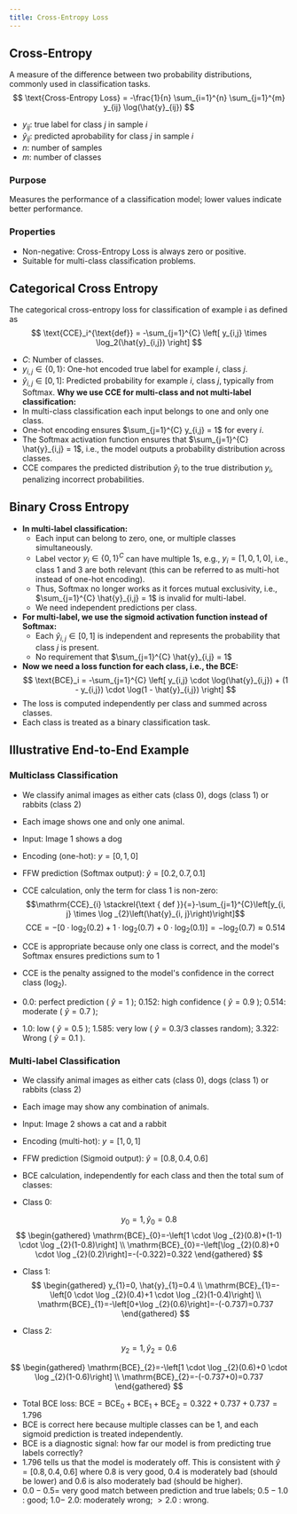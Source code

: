 ```yaml
---
title: Cross-Entropy Loss
---
```


## Cross-Entropy
A measure of the difference between two probability distributions, commonly used in classification tasks.
$$
\text{Cross-Entropy Loss} = -\frac{1}{n} \sum_{i=1}^{n} \sum_{j=1}^{m} y_{ij} \log(\hat{y}_{ij})
$$
- ${y_{ij}}$: true label for class ${j}$ in sample ${i}$
- ${\hat{y}_{ij}}$: predicted aprobability for class ${j}$ in sample ${i}$
- ${n}$: number of samples
- ${m}$: number of classes
### Purpose
Measures the performance of a classification model; lower values indicate better performance.
### Properties
- Non-negative: Cross-Entropy Loss is always zero or positive.
- Suitable for multi-class classification problems.
## Categorical Cross Entropy
The categorical cross-entropy loss for classification of example i as defined as
$$
\text{CCE}_i^{\text{def}} = -\sum_{j=1}^{C} \left[ y_{i,j} \times \log_2(\hat{y}_{i,j}) \right]
$$
- $C$: Number of classes.
- $y_{i,j} \in \{0, 1\}$: One-hot encoded true label for example $i$, class $j$.
- $\hat{y}_{i,j} \in [0, 1]$: Predicted probability for example $i$, class $j$, typically from Softmax.
**Why we use CCE for multi-class and not multi-label classification:**
- In multi-class classification each input belongs to one and only one class.
- One-hot encoding ensures $\sum_{j=1}^{C} y_{i,j} = 1$ for every $i$.
- The Softmax activation function ensures that $\sum_{j=1}^{C} \hat{y}_{i,j} = 1$, i.e., the model outputs a probability distribution across classes.
- CCE compares the predicted distribution $\hat{y}_i$ to the true distribution $y_i$, penalizing incorrect probabilities.
## Binary Cross Entropy
- **In multi-label classification:**
	- Each input can belong to zero, one, or multiple classes simultaneously.
	- Label vector $y_i \in \{0, 1\}^C$ can have multiple 1s, e.g., $y_i = [1, 0, 1, 0]$, i.e., class 1 and 3 are both relevant (this can be referred to as multi-hot instead of one-hot encoding).
	- Thus, Softmax no longer works as it forces mutual exclusivity, i.e., $\sum_{j=1}^{C} \hat{y}_{i,j} = 1$ is invalid for multi-label.
	- We need independent predictions per class.
- **For multi-label, we use the sigmoid activation function instead of Softmax:**
	- Each $\hat{y}_{i,j} \in [0, 1]$ is independent and represents the probability that class $j$ is present.
	- No requirement that $\sum_{j=1}^{C} \hat{y}_{i,j} = 1$
- **Now we need a loss function for each class, i.e., the BCE:**
  $$
  \text{BCE}_i = -\sum_{j=1}^{C} \left[ y_{i,j} \cdot \log(\hat{y}_{i,j}) + (1 - y_{i,j}) \cdot \log(1 - \hat{y}_{i,j}) \right]
  $$
- The loss is computed independently per class and summed across classes.
- Each class is treated as a binary classification task.
## Illustrative End-to-End Example
### Multiclass Classification
- We classify animal images as either cats (class 0), dogs (class 1) or rabbits (class 2)
- Each image shows one and only one animal.
- Input: Image 1 shows a dog
- Encoding (one-hot): $y=[0,1,0]$
- FFW prediction (Softmax output): $\hat{y}=[0.2,0.7,0.1]$
- CCE calculation, only the term for class 1 is non-zero:
$$\mathrm{CCE}_{i} \stackrel{\text { def }}{=}-\sum_{j=1}^{C}\left[y_{i, j} \times \log _{2}\left(\hat{y}_{i, j}\right)\right]$$
$$\mathrm{CCE}=-\left[0 \cdot \log _{2}(0.2)+1 \cdot \log _{2}(0.7)+0 \cdot \log _{2}(0.1)\right]=-\log _{2}(0.7) \approx 0.514$$
- CCE is appropriate because only one class is correct, and the model's Softmax ensures predictions sum to 1
- CCE is the penalty assigned to the model's confidence in the correct class $\left(\log _{2}\right)$.
- 0.0: perfect prediction ( $\hat{y}=1$ ); 0.152: high confidence ( $\hat{y}=0.9$ ); 0.514: moderate ( $\hat{y}=0.7$ );

- 1.0: low ( $\hat{y}=0.5$ ); 1.585: very low ( $\hat{y}=0.3 / 3$ classes random); 3.322: Wrong ( $\hat{y}=0.1$ ).

### Multi-label Classification
- We classify animal images as either cats (class 0), dogs (class 1) or rabbits (class 2)
- Each image may show any combination of animals.
- Input: Image 2 shows a cat and a rabbit
- Encoding (multi-hot): $y=[1,0,1]$
- FFW prediction (Sigmoid output): $\hat{y}=[0.8,0.4,0.6]$
- BCE calculation, independently for each class and then the total sum of classes:

- Class 0:

$$
y_{0}=1, \hat{y}_{0}=0.8
$$
$$
\begin{gathered}
\mathrm{BCE}_{0}=-\left[1 \cdot \log _{2}(0.8)+(1-1) \cdot \log _{2}(1-0.8)\right] \\
\mathrm{BCE}_{0}=-\left[\log _{2}(0.8)+0 \cdot \log _{2}(0.2)\right]=-(-0.322)=0.322
\end{gathered}
$$

- Class 1:
$$
\begin{gathered}
y_{1}=0, \hat{y}_{1}=0.4 \\
\mathrm{BCE}_{1}=-\left[0 \cdot \log _{2}(0.4)+1 \cdot \log _{2}(1-0.4)\right] \\
\mathrm{BCE}_{1}=-\left[0+\log _{2}(0.6)\right]=-(-0.737)=0.737
\end{gathered}
$$

- Class 2:

$$
y_{2}=1, \hat{y}_{2}=0.6
$$

$$
\begin{gathered}
\mathrm{BCE}_{2}=-\left[1 \cdot \log _{2}(0.6)+0 \cdot \log _{2}(1-0.6)\right] \\
\mathrm{BCE}_{2}=-(-0.737+0)=0.737
\end{gathered}
$$

- Total BCE loss: $\mathrm{BCE}=\mathrm{BCE}_{0}+\mathrm{BCE}_{1}+\mathrm{BCE}_{2}=0.322+0.737+0.737=1.796$
- BCE is correct here because multiple classes can be 1, and each sigmoid prediction is treated independently.
- BCE is a diagnostic signal: how far our model is from predicting true labels correctly?
- 1.796 tells us that the model is moderately off. This is consistent with $\hat{y}=[0.8,0.4,0.6]$ where 0.8 is very good, 0.4 is moderately bad (should be lower) and 0.6 is also moderately bad (should be higher).
- $0.0-0.5=$ very good match between prediction and true labels; $0.5-1.0$ : good; $1.0-$ 2.0: moderately wrong; $>2.0$ : wrong.